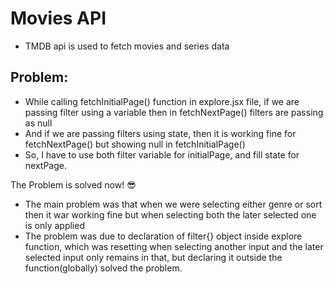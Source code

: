 # Movies API
- TMDB api is used to fetch movies and series data


## Problem:
- While calling fetchInitialPage() function in explore.jsx file, if we are passing filter using a variable then in fetchNextPage() filters are passing as null
- And if we are passing filters using state, then it is working fine for fetchNextPage() but showing null in fetchInitialPage()
- So, I have to use both filter variable for initialPage, and fill state for nextPage.


The Problem is solved now! 😎
- The main problem was that when we were selecting either genre or sort then it war working fine but when selecting both the later selected one is only applied
- The problem was due to declaration of filter{} object inside explore function, which was resetting when selecting another input and the later selected input only remains in that, but declaring it outside the function(globally) solved the problem.




